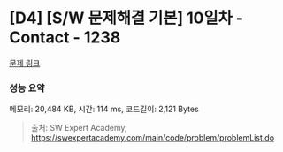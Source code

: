 # [D4] [S/W 문제해결 기본] 10일차 - Contact - 1238 

[문제 링크](https://swexpertacademy.com/main/code/problem/problemDetail.do?contestProbId=AV15B1cKAKwCFAYD) 

### 성능 요약

메모리: 20,484 KB, 시간: 114 ms, 코드길이: 2,121 Bytes



> 출처: SW Expert Academy, https://swexpertacademy.com/main/code/problem/problemList.do